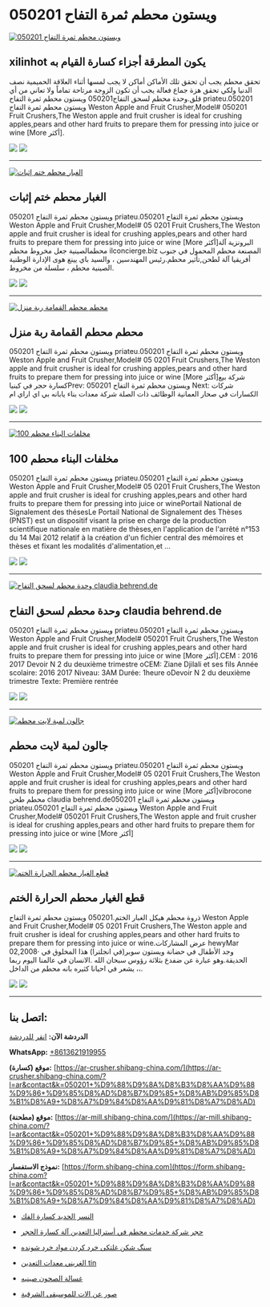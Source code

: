 # 050201 ويستون محطم ثمرة التفاح

<a href="https://swt.shibang-china.com/?l=ar&img&k=050201+%D9%88%D9%8A%D8%B3%D8%AA%D9%88%D9%86+%D9%85%D8%AD%D8%B7%D9%85+%D8%AB%D9%85%D8%B1%D8%A9+%D8%A7%D9%84%D8%AA%D9%81%D8%A7%D8%AD" target="_blank">![050201 ويستون محطم ثمرة التفاح](http://static.shibang-china.com/all-800x300/331.jpg)</a>

## xilinhot يكون المطرقة أجزاء كسارة القيام به
تحقق محطم يجب أن تحقق تلك الأماكن أماكن لا يجب لمسها أثناء العلاقة الحميمية نصف الدنيا ولكي تحقق هزة جماع فعالة يجب أن تكون الزوجة مرتاحة تماماً ولا تعاني من أي قلق.وحدة محطم لسحق التفاح050201 ويستون محطم ثمرة التفاح priateu.050201 ويستون محطم ثمرة التفاح Weston Apple and Fruit Crusher,Model# 050201 Fruit Crushers,The Weston apple and fruit crusher is ideal for crushing apples,pears and other hard fruits to prepare them for pressing into juice or wine [More أكثر].


<a href="https://whatsapp.shibangsoft.com/WhatsApp.php" target="_blank" title="WhatsApp">![](http://static.shibang-china.com/icon/whatsapp.png)</a> <a href="https://swt.shibang-china.com/?l=ar&icon&k=050201+%D9%88%D9%8A%D8%B3%D8%AA%D9%88%D9%86+%D9%85%D8%AD%D8%B7%D9%85+%D8%AB%D9%85%D8%B1%D8%A9+%D8%A7%D9%84%D8%AA%D9%81%D8%A7%D8%AD" target="_blank">![](http://static.shibang-china.com/icon/chat-ar.png)</a>

---

<a href="https://swt.shibang-china.com/?l=ar&img&k=050201+%D9%88%D9%8A%D8%B3%D8%AA%D9%88%D9%86+%D9%85%D8%AD%D8%B7%D9%85+%D8%AB%D9%85%D8%B1%D8%A9+%D8%A7%D9%84%D8%AA%D9%81%D8%A7%D8%AD" target="_blank">![الغبار محطم ختم إثبات](http://static.shibang-china.com/all-800x300/1021.jpg)</a>

## الغبار محطم ختم إثبات
050201 ويستون محطم ثمرة التفاح priateu.050201 ويستون محطم ثمرة التفاح Weston Apple and Fruit Crusher,Model# 05 0201 Fruit Crushers,The Weston apple and fruit crusher is ideal for crushing apples,pears and other hard fruits to prepare them for pressing into juice or wine [More أكثر]البرونزية آلة محطمالصينية جعل مخروط محطم ilconcierge.biz المصنعة محطم المحمول في جنوب أفريقيا آلة لطحن,تأثير محطم.رئيس المهندسين ، والسيد باي يينغ هوى الإدارة الوطنية الصينية محطم ، سلسلة من مخروط.


<a href="https://whatsapp.shibangsoft.com/WhatsApp.php" target="_blank" title="WhatsApp">![](http://static.shibang-china.com/icon/whatsapp.png)</a> <a href="https://swt.shibang-china.com/?l=ar&icon&k=050201+%D9%88%D9%8A%D8%B3%D8%AA%D9%88%D9%86+%D9%85%D8%AD%D8%B7%D9%85+%D8%AB%D9%85%D8%B1%D8%A9+%D8%A7%D9%84%D8%AA%D9%81%D8%A7%D8%AD" target="_blank">![](http://static.shibang-china.com/icon/chat-ar.png)</a>

---

<a href="https://swt.shibang-china.com/?l=ar&img&k=050201+%D9%88%D9%8A%D8%B3%D8%AA%D9%88%D9%86+%D9%85%D8%AD%D8%B7%D9%85+%D8%AB%D9%85%D8%B1%D8%A9+%D8%A7%D9%84%D8%AA%D9%81%D8%A7%D8%AD" target="_blank">![محطم محطم القمامة ربة منزل](http://static.shibang-china.com/all-800x300/1189.jpg)</a>

## محطم محطم القمامة ربة منزل
050201 ويستون محطم ثمرة التفاح priateu.050201 ويستون محطم ثمرة التفاح Weston Apple and Fruit Crusher,Model# 05 0201 Fruit Crushers,The Weston apple and fruit crusher is ideal for crushing apples,pears and other hard fruits to prepare them for pressing into juice or wine [More أكثر]شركة بيع كسارة حجر في كينياPrev: 050201 ويستون محطم ثمرة التفاح Next: شركات الكسارات في صحار العمانية الوظائف ذات الصلة شركة معدات بناء يابانه بي اي اراي ام


<a href="https://whatsapp.shibangsoft.com/WhatsApp.php" target="_blank" title="WhatsApp">![](http://static.shibang-china.com/icon/whatsapp.png)</a> <a href="https://swt.shibang-china.com/?l=ar&icon&k=050201+%D9%88%D9%8A%D8%B3%D8%AA%D9%88%D9%86+%D9%85%D8%AD%D8%B7%D9%85+%D8%AB%D9%85%D8%B1%D8%A9+%D8%A7%D9%84%D8%AA%D9%81%D8%A7%D8%AD" target="_blank">![](http://static.shibang-china.com/icon/chat-ar.png)</a>

---

<a href="https://swt.shibang-china.com/?l=ar&img&k=050201+%D9%88%D9%8A%D8%B3%D8%AA%D9%88%D9%86+%D9%85%D8%AD%D8%B7%D9%85+%D8%AB%D9%85%D8%B1%D8%A9+%D8%A7%D9%84%D8%AA%D9%81%D8%A7%D8%AD" target="_blank">![100 مخلفات البناء محطم](http://static.shibang-china.com/all-800x300/845.jpg)</a>

## 100 مخلفات البناء محطم
050201 ويستون محطم ثمرة التفاح priateu.050201 ويستون محطم ثمرة التفاح Weston Apple and Fruit Crusher,Model# 05 0201 Fruit Crushers,The Weston apple and fruit crusher is ideal for crushing apples,pears and other hard fruits to prepare them for pressing into juice or winePortail National de Signalement des thésesLe Portail National de Signalement des Thèses (PNST) est un dispositif visant la prise en charge de la production scientifique nationale en matière de thèses,en l'application de l'arrêté n°153 du 14 Mai 2012 relatif à la création d'un fichier central des mémoires et thèses et fixant les modalités d'alimentation,et …


<a href="https://whatsapp.shibangsoft.com/WhatsApp.php" target="_blank" title="WhatsApp">![](http://static.shibang-china.com/icon/whatsapp.png)</a> <a href="https://swt.shibang-china.com/?l=ar&icon&k=050201+%D9%88%D9%8A%D8%B3%D8%AA%D9%88%D9%86+%D9%85%D8%AD%D8%B7%D9%85+%D8%AB%D9%85%D8%B1%D8%A9+%D8%A7%D9%84%D8%AA%D9%81%D8%A7%D8%AD" target="_blank">![](http://static.shibang-china.com/icon/chat-ar.png)</a>

---

<a href="https://swt.shibang-china.com/?l=ar&img&k=050201+%D9%88%D9%8A%D8%B3%D8%AA%D9%88%D9%86+%D9%85%D8%AD%D8%B7%D9%85+%D8%AB%D9%85%D8%B1%D8%A9+%D8%A7%D9%84%D8%AA%D9%81%D8%A7%D8%AD" target="_blank">![وحدة محطم لسحق التفاح claudia behrend.de](http://static.shibang-china.com/all-800x300/150.jpg)</a>

## وحدة محطم لسحق التفاح claudia behrend.de
050201 ويستون محطم ثمرة التفاح priateu.050201 ويستون محطم ثمرة التفاح Weston Apple and Fruit Crusher,Model# 050201 Fruit Crushers,The Weston apple and fruit crusher is ideal for crushing apples,pears and other hard fruits to prepare them for pressing into juice or wine [More أكثر].CEM : 2016 2017 Devoir N 2 du deuxième trimestre oCEM: Ziane Djilali et ses fils Année scolaire: 2016 2017 Niveau: 3AM Durée: 1heure oDevoir N 2 du deuxième trimestre Texte: Première rentrée


<a href="https://whatsapp.shibangsoft.com/WhatsApp.php" target="_blank" title="WhatsApp">![](http://static.shibang-china.com/icon/whatsapp.png)</a> <a href="https://swt.shibang-china.com/?l=ar&icon&k=050201+%D9%88%D9%8A%D8%B3%D8%AA%D9%88%D9%86+%D9%85%D8%AD%D8%B7%D9%85+%D8%AB%D9%85%D8%B1%D8%A9+%D8%A7%D9%84%D8%AA%D9%81%D8%A7%D8%AD" target="_blank">![](http://static.shibang-china.com/icon/chat-ar.png)</a>

---

<a href="https://swt.shibang-china.com/?l=ar&img&k=050201+%D9%88%D9%8A%D8%B3%D8%AA%D9%88%D9%86+%D9%85%D8%AD%D8%B7%D9%85+%D8%AB%D9%85%D8%B1%D8%A9+%D8%A7%D9%84%D8%AA%D9%81%D8%A7%D8%AD" target="_blank">![جالون لمبة لايت محطم](http://static.shibang-china.com/all-800x300/156.jpg)</a>

## جالون لمبة لايت محطم
050201 ويستون محطم ثمرة التفاح priateu.050201 ويستون محطم ثمرة التفاح Weston Apple and Fruit Crusher,Model# 05 0201 Fruit Crushers,The Weston apple and fruit crusher is ideal for crushing apples,pears and other hard fruits to prepare them for pressing into juice or wine [More أكثر]vibrocone محطم طحن claudia behrend.de050201 ويستون محطم ثمرة التفاح priateu.050201 ويستون محطم ثمرة التفاح Weston Apple and Fruit Crusher,Model# 050201 Fruit Crushers,The Weston apple and fruit crusher is ideal for crushing apples,pears and other hard fruits to prepare them for pressing into juice or wine [More أكثر]


<a href="https://whatsapp.shibangsoft.com/WhatsApp.php" target="_blank" title="WhatsApp">![](http://static.shibang-china.com/icon/whatsapp.png)</a> <a href="https://swt.shibang-china.com/?l=ar&icon&k=050201+%D9%88%D9%8A%D8%B3%D8%AA%D9%88%D9%86+%D9%85%D8%AD%D8%B7%D9%85+%D8%AB%D9%85%D8%B1%D8%A9+%D8%A7%D9%84%D8%AA%D9%81%D8%A7%D8%AD" target="_blank">![](http://static.shibang-china.com/icon/chat-ar.png)</a>

---

<a href="https://swt.shibang-china.com/?l=ar&img&k=050201+%D9%88%D9%8A%D8%B3%D8%AA%D9%88%D9%86+%D9%85%D8%AD%D8%B7%D9%85+%D8%AB%D9%85%D8%B1%D8%A9+%D8%A7%D9%84%D8%AA%D9%81%D8%A7%D8%AD" target="_blank">![قطع الغيار محطم الحرارة الختم](http://static.shibang-china.com/all-800x300/780.jpg)</a>

## قطع الغيار محطم الحرارة الختم
ذروة محطم هيكل الغبار الختم.050201 ويستون محطم ثمرة التفاح Weston Apple and Fruit Crusher,Model# 05 0201 Fruit Crushers,The Weston apple and fruit crusher is ideal for crushing apples,pears and other hard fruits to prepare them for pressing into juice or wine.عرض المشاركات hewyMar 02,2008· وجد الأطفال في حضانة ويستون سوبر(في انجلترا) هذا المخلوق في الحديقة.وهو عبارة عن ضفدع بثلاثة رؤوس سبحان الله .الانسان في عالمنا اليوم ربما يشعر في احيانا كثيره بانه محطم من الداخل ،،.


<a href="https://whatsapp.shibangsoft.com/WhatsApp.php" target="_blank" title="WhatsApp">![](http://static.shibang-china.com/icon/whatsapp.png)</a> <a href="https://swt.shibang-china.com/?l=ar&icon&k=050201+%D9%88%D9%8A%D8%B3%D8%AA%D9%88%D9%86+%D9%85%D8%AD%D8%B7%D9%85+%D8%AB%D9%85%D8%B1%D8%A9+%D8%A7%D9%84%D8%AA%D9%81%D8%A7%D8%AD" target="_blank">![](http://static.shibang-china.com/icon/chat-ar.png)</a>

---
## اتصل بنا:

**الدردشة الآن:** [انقر للدردشة](https://swt.shibang-china.com?l=ar&contact&k=050201+%D9%88%D9%8A%D8%B3%D8%AA%D9%88%D9%86+%D9%85%D8%AD%D8%B7%D9%85+%D8%AB%D9%85%D8%B1%D8%A9+%D8%A7%D9%84%D8%AA%D9%81%D8%A7%D8%AD)

**WhatsApp:**  [+8613621919955](https://whatsapp.shibangsoft.com/WhatsApp.php)

**موقع (كسارة):** [https://ar-crusher.shibang-china.com/](https://ar-crusher.shibang-china.com/?l=ar&contact&k=050201+%D9%88%D9%8A%D8%B3%D8%AA%D9%88%D9%86+%D9%85%D8%AD%D8%B7%D9%85+%D8%AB%D9%85%D8%B1%D8%A9+%D8%A7%D9%84%D8%AA%D9%81%D8%A7%D8%AD)

**موقع (مطحنة):** [https://ar-mill.shibang-china.com/](https://ar-mill.shibang-china.com/?l=ar&contact&k=050201+%D9%88%D9%8A%D8%B3%D8%AA%D9%88%D9%86+%D9%85%D8%AD%D8%B7%D9%85+%D8%AB%D9%85%D8%B1%D8%A9+%D8%A7%D9%84%D8%AA%D9%81%D8%A7%D8%AD)

**نموذج الاستفسار:** [https://form.shibang-china.com](https://form.shibang-china.com?l=ar&contact&k=050201+%D9%88%D9%8A%D8%B3%D8%AA%D9%88%D9%86+%D9%85%D8%AD%D8%B7%D9%85+%D8%AB%D9%85%D8%B1%D8%A9+%D8%A7%D9%84%D8%AA%D9%81%D8%A7%D8%AD)

* [النسر الحديد كسارة الفك](../6/%D8%A7%D9%84%D9%86%D8%B3%D8%B1%20%D8%A7%D9%84%D8%AD%D8%AF%D9%8A%D8%AF%20%D9%83%D8%B3%D8%A7%D8%B1%D8%A9%20%D8%A7%D9%84%D9%81%D9%83.md)

* [حجر شركة خدمات محطم في أستراليا التعدين آلة كسارة الحجر](../9/%D8%AD%D8%AC%D8%B1%20%D8%B4%D8%B1%D9%83%D8%A9%20%D8%AE%D8%AF%D9%85%D8%A7%D8%AA%20%D9%85%D8%AD%D8%B7%D9%85%20%D9%81%D9%8A%20%D8%A3%D8%B3%D8%AA%D8%B1%D8%A7%D9%84%D9%8A%D8%A7%20%D8%A7%D9%84%D8%AA%D8%B9%D8%AF%D9%8A%D9%86%20%D8%A2%D9%84%D8%A9%20%D9%83%D8%B3%D8%A7%D8%B1%D8%A9%20%D8%A7%D9%84%D8%AD%D8%AC%D8%B1.md)

* [سنگ شکن غلتکی خرد کردن مواد خرد شونده](../6/%D8%B3%D9%86%DA%AF%20%D8%B4%DA%A9%D9%86%20%D8%BA%D9%84%D8%AA%DA%A9%DB%8C%20%D8%AE%D8%B1%D8%AF%20%DA%A9%D8%B1%D8%AF%D9%86%20%D9%85%D9%88%D8%A7%D8%AF%20%D8%AE%D8%B1%D8%AF%20%D8%B4%D9%88%D9%86%D8%AF%D9%87.md)

* [الغريني معدات التعدين tin](../9/%D8%A7%D9%84%D8%BA%D8%B1%D9%8A%D9%86%D9%8A%20%D9%85%D8%B9%D8%AF%D8%A7%D8%AA%20%D8%A7%D9%84%D8%AA%D8%B9%D8%AF%D9%8A%D9%86%20tin.md)

* [غسالة الصحون صينيه](../8/%D8%BA%D8%B3%D8%A7%D9%84%D8%A9%20%D8%A7%D9%84%D8%B5%D8%AD%D9%88%D9%86%20%D8%B5%D9%8A%D9%86%D9%8A%D9%87.md)

* [صور عن الات للموسيقى الشرقية](../6/%D8%B5%D9%88%D8%B1%20%D8%B9%D9%86%20%D8%A7%D9%84%D8%A7%D8%AA%20%D9%84%D9%84%D9%85%D9%88%D8%B3%D9%8A%D9%82%D9%89%20%D8%A7%D9%84%D8%B4%D8%B1%D9%82%D9%8A%D8%A9.md)